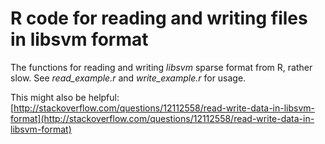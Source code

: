 R code for reading and writing files in libsvm format
=====================================================

The functions for reading and writing _libsvm_ sparse format from R, rather slow. See _read_example.r_ and _write_example.r_ for usage.

This might also be helpful:
[http://stackoverflow.com/questions/12112558/read-write-data-in-libsvm-format](http://stackoverflow.com/questions/12112558/read-write-data-in-libsvm-format)
